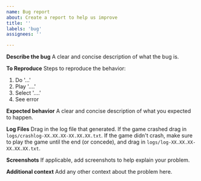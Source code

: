 ```yaml
---
name: Bug report
about: Create a report to help us improve
title: ''
labels: 'bug'
assignees: ''

---
```


**Describe the bug**
A clear and concise description of what the bug is.

**To Reproduce**
Steps to reproduce the behavior:
1. Do '...'
2. Play '....'
3. Select '....'
4. See error

**Expected behavior**
A clear and concise description of what you expected to happen.

**Log Files**
Drag in the log file that generated. If the game crashed drag in `logs/crashlog-XX.XX.XX-XX.XX.XX.txt`. If the game didn't crash, make sure to play the game until the end (or concede), and drag in `logs/log-XX.XX.XX-XX.XX.XX.txt`.

**Screenshots**
If applicable, add screenshots to help explain your problem.

**Additional context**
Add any other context about the problem here.
